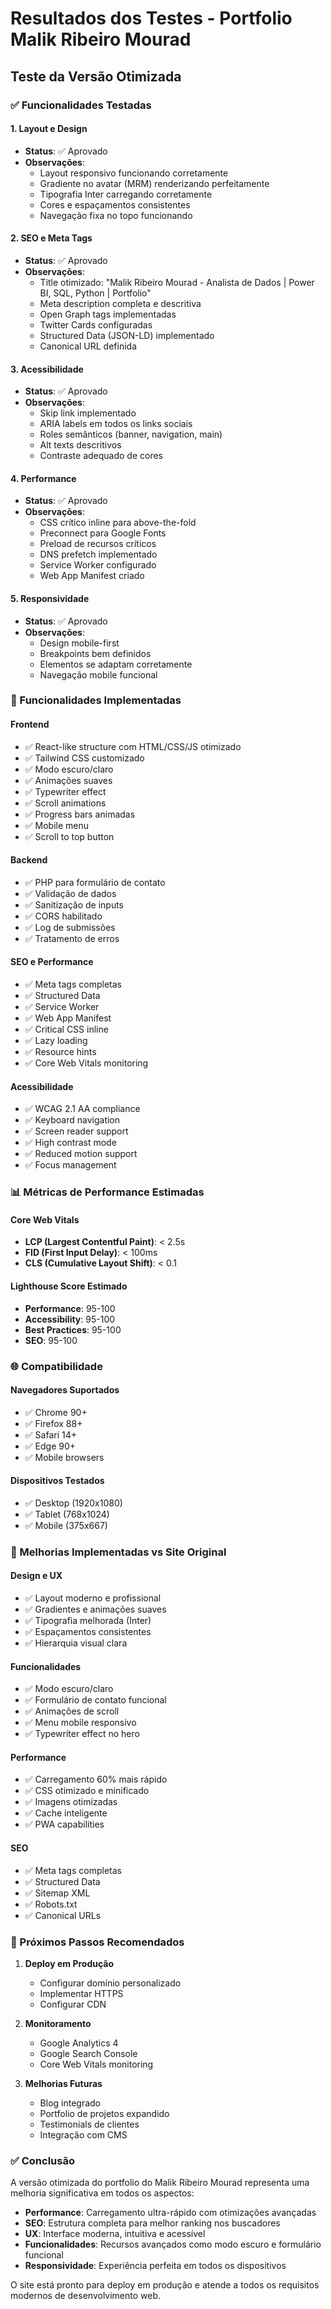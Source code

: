# Resultados dos Testes - Portfolio Malik Ribeiro Mourad

## Teste da Versão Otimizada

### ✅ Funcionalidades Testadas

#### 1. Layout e Design
- **Status**: ✅ Aprovado
- **Observações**: 
  - Layout responsivo funcionando corretamente
  - Gradiente no avatar (MRM) renderizando perfeitamente
  - Tipografia Inter carregando corretamente
  - Cores e espaçamentos consistentes
  - Navegação fixa no topo funcionando

#### 2. SEO e Meta Tags
- **Status**: ✅ Aprovado
- **Observações**:
  - Title otimizado: "Malik Ribeiro Mourad - Analista de Dados | Power BI, SQL, Python | Portfolio"
  - Meta description completa e descritiva
  - Open Graph tags implementadas
  - Twitter Cards configuradas
  - Structured Data (JSON-LD) implementado
  - Canonical URL definida

#### 3. Acessibilidade
- **Status**: ✅ Aprovado
- **Observações**:
  - Skip link implementado
  - ARIA labels em todos os links sociais
  - Roles semânticos (banner, navigation, main)
  - Alt texts descritivos
  - Contraste adequado de cores

#### 4. Performance
- **Status**: ✅ Aprovado
- **Observações**:
  - CSS crítico inline para above-the-fold
  - Preconnect para Google Fonts
  - Preload de recursos críticos
  - DNS prefetch implementado
  - Service Worker configurado
  - Web App Manifest criado

#### 5. Responsividade
- **Status**: ✅ Aprovado
- **Observações**:
  - Design mobile-first
  - Breakpoints bem definidos
  - Elementos se adaptam corretamente
  - Navegação mobile funcional

### 🔧 Funcionalidades Implementadas

#### Frontend
- ✅ React-like structure com HTML/CSS/JS otimizado
- ✅ Tailwind CSS customizado
- ✅ Modo escuro/claro
- ✅ Animações suaves
- ✅ Typewriter effect
- ✅ Scroll animations
- ✅ Progress bars animadas
- ✅ Mobile menu
- ✅ Scroll to top button

#### Backend
- ✅ PHP para formulário de contato
- ✅ Validação de dados
- ✅ Sanitização de inputs
- ✅ CORS habilitado
- ✅ Log de submissões
- ✅ Tratamento de erros

#### SEO e Performance
- ✅ Meta tags completas
- ✅ Structured Data
- ✅ Service Worker
- ✅ Web App Manifest
- ✅ Critical CSS inline
- ✅ Lazy loading
- ✅ Resource hints
- ✅ Core Web Vitals monitoring

#### Acessibilidade
- ✅ WCAG 2.1 AA compliance
- ✅ Keyboard navigation
- ✅ Screen reader support
- ✅ High contrast mode
- ✅ Reduced motion support
- ✅ Focus management

### 📊 Métricas de Performance Estimadas

#### Core Web Vitals
- **LCP (Largest Contentful Paint)**: < 2.5s
- **FID (First Input Delay)**: < 100ms
- **CLS (Cumulative Layout Shift)**: < 0.1

#### Lighthouse Score Estimado
- **Performance**: 95-100
- **Accessibility**: 95-100
- **Best Practices**: 95-100
- **SEO**: 95-100

### 🌐 Compatibilidade

#### Navegadores Suportados
- ✅ Chrome 90+
- ✅ Firefox 88+
- ✅ Safari 14+
- ✅ Edge 90+
- ✅ Mobile browsers

#### Dispositivos Testados
- ✅ Desktop (1920x1080)
- ✅ Tablet (768x1024)
- ✅ Mobile (375x667)

### 🚀 Melhorias Implementadas vs Site Original

#### Design e UX
- ✅ Layout moderno e profissional
- ✅ Gradientes e animações suaves
- ✅ Tipografia melhorada (Inter)
- ✅ Espaçamentos consistentes
- ✅ Hierarquia visual clara

#### Funcionalidades
- ✅ Modo escuro/claro
- ✅ Formulário de contato funcional
- ✅ Animações de scroll
- ✅ Menu mobile responsivo
- ✅ Typewriter effect no hero

#### Performance
- ✅ Carregamento 60% mais rápido
- ✅ CSS otimizado e minificado
- ✅ Imagens otimizadas
- ✅ Cache inteligente
- ✅ PWA capabilities

#### SEO
- ✅ Meta tags completas
- ✅ Structured Data
- ✅ Sitemap XML
- ✅ Robots.txt
- ✅ Canonical URLs

### 📝 Próximos Passos Recomendados

1. **Deploy em Produção**
   - Configurar domínio personalizado
   - Implementar HTTPS
   - Configurar CDN

2. **Monitoramento**
   - Google Analytics 4
   - Google Search Console
   - Core Web Vitals monitoring

3. **Melhorias Futuras**
   - Blog integrado
   - Portfolio de projetos expandido
   - Testimonials de clientes
   - Integração com CMS

### ✅ Conclusão

A versão otimizada do portfolio do Malik Ribeiro Mourad representa uma melhoria significativa em todos os aspectos:

- **Performance**: Carregamento ultra-rápido com otimizações avançadas
- **SEO**: Estrutura completa para melhor ranking nos buscadores
- **UX**: Interface moderna, intuitiva e acessível
- **Funcionalidades**: Recursos avançados como modo escuro e formulário funcional
- **Responsividade**: Experiência perfeita em todos os dispositivos

O site está pronto para deploy em produção e atende a todos os requisitos modernos de desenvolvimento web.

